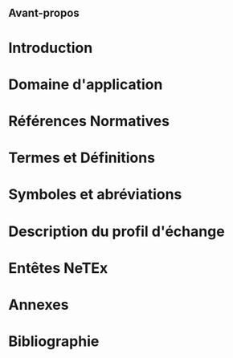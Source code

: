 ## Avant-propos

# Introduction

# Domaine d'application

# Références Normatives

# Termes et Définitions

# Symboles et abréviations

# Description du profil d'échange

# Entêtes NeTEx

# Annexes

# Bibliographie
